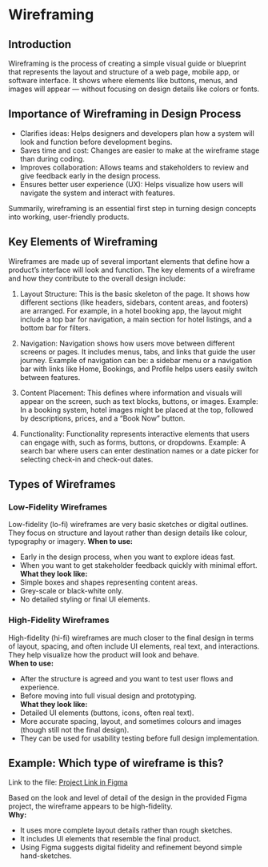 # Wireframing

## Introduction
Wireframing is the process of creating a simple visual guide or blueprint that represents the layout and structure of a web page, mobile app, or software interface. It shows where elements like buttons, menus, and images will appear — without focusing on design details like colors or fonts.

## Importance of Wireframing in Design Process
- Clarifies ideas: Helps designers and developers plan how a system will look and function before development begins.  
- Saves time and cost: Changes are easier to make at the wireframe stage than during coding.  
- Improves collaboration: Allows teams and stakeholders to review and give feedback early in the design process.  
- Ensures better user experience (UX): Helps visualize how users will navigate the system and interact with features.  

Summarily, wireframing is an essential first step in turning design concepts into working, user-friendly products.

## Key Elements of Wireframing

Wireframes are made up of several important elements that define how a product’s interface will look and function.  The key elements of a wireframe and how they contribute to the overall design include:

1. Layout Structure: This is the basic skeleton of the page. It shows how different sections (like headers, sidebars, content areas, and footers) are arranged. For example, in a hotel booking app, the layout might include a top bar for navigation, a main section for hotel listings, and a bottom bar for filters.

2. Navigation: Navigation shows how users move between different screens or pages. It includes menus, tabs, and links that guide the user journey. Example of navigation can be: a sidebar menu or a navigation bar with links like Home, Bookings, and Profile helps users easily switch between features.

3. Content Placement: This defines where information and visuals will appear on the screen, such as text blocks, buttons, or images. Example: In a booking system, hotel images might be placed at the top, followed by descriptions, prices, and a “Book Now” button.

4. Functionality: Functionality represents interactive elements that users can engage with, such as forms, buttons, or dropdowns. Example: A search bar where users can enter destination names or a date picker for selecting check-in and check-out dates.


## Types of Wireframes

### Low-Fidelity Wireframes  
Low-fidelity (lo-fi) wireframes are very basic sketches or digital outlines. They focus on structure and layout rather than design details like colour, typography or imagery.
**When to use:**
- Early in the design process, when you want to explore ideas fast.  
- When you want to get stakeholder feedback quickly with minimal effort.  
**What they look like:**  
- Simple boxes and shapes representing content areas.  
- Grey-scale or black-white only.  
- No detailed styling or final UI elements.

### High-Fidelity Wireframes  
High-fidelity (hi-fi) wireframes are much closer to the final design in terms of layout, spacing, and often include UI elements, real text, and interactions. They help visualize how the product will look and behave.  
**When to use:**  
- After the structure is agreed and you want to test user flows and experience.  
- Before moving into full visual design and prototyping.  
**What they look like:**  
- Detailed UI elements (buttons, icons, often real text).  
- More accurate spacing, layout, and sometimes colours and images (though still not the final design).  
- They can be used for usability testing before full design implementation.

## Example: Which type of wireframe is this?  
Link to the file: [Project Link in Figma](https://www.figma.com/design/E2BRqdPcKkrnX6hLGPto8Z/Project-Airbnb?node-id=1-2&p=f&t=YWLcisb8SiGfVtcW-0)  

Based on the look and level of detail of the design in the provided Figma project, the wireframe appears to be high-fidelity.  
**Why:**  
- It uses more complete layout details rather than rough sketches.  
- It includes UI elements that resemble the final product.  
- Using Figma suggests digital fidelity and refinement beyond simple hand-sketches.  


